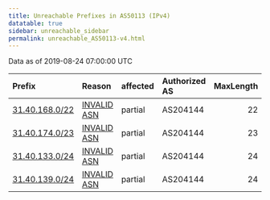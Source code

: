 ```yaml
---
title: Unreachable Prefixes in AS50113 (IPv4)
datatable: true
sidebar: unreachable_sidebar
permalink: unreachable_AS50113-v4.html
---
```


Data as of 2019-08-24 07:00:00 UTC


<div class="datatable-begin"></div>

| Prefix                                                 | Reason                                                                                                | affected   | Authorized AS   |   MaxLength | Anchor                                         |   unreachable /24s |
|:-------------------------------------------------------|:------------------------------------------------------------------------------------------------------|:-----------|:----------------|------------:|:-----------------------------------------------|-------------------:|
| [31.40.168.0/22](https://stat.ripe.net/31.40.168.0/22) | [INVALID ASN](https://rpki-validator.ripe.net/announcement-preview?asn=AS50113&prefix=31.40.168.0/22) | partial    | AS204144        |          22 | [RIPE](unreachable_RIPE_NCC_RPKI_Root-v4.html) |                  4 |
| [31.40.174.0/23](https://stat.ripe.net/31.40.174.0/23) | [INVALID ASN](https://rpki-validator.ripe.net/announcement-preview?asn=AS50113&prefix=31.40.174.0/23) | partial    | AS204144        |          23 | [RIPE](unreachable_RIPE_NCC_RPKI_Root-v4.html) |                  2 |
| [31.40.133.0/24](https://stat.ripe.net/31.40.133.0/24) | [INVALID ASN](https://rpki-validator.ripe.net/announcement-preview?asn=AS50113&prefix=31.40.133.0/24) | partial    | AS204144        |          24 | [RIPE](unreachable_RIPE_NCC_RPKI_Root-v4.html) |                  1 |
| [31.40.139.0/24](https://stat.ripe.net/31.40.139.0/24) | [INVALID ASN](https://rpki-validator.ripe.net/announcement-preview?asn=AS50113&prefix=31.40.139.0/24) | partial    | AS204144        |          24 | [RIPE](unreachable_RIPE_NCC_RPKI_Root-v4.html) |                  1 |

<div class="datatable-end"></div>